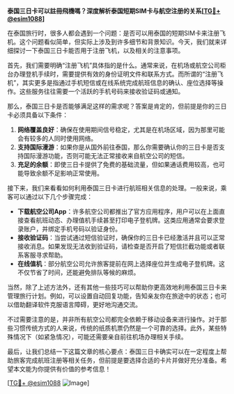 **泰国三日卡可以註冊飛機嗎？深度解析泰国短期SIM卡与航空注册的关系[[TG💪+ @esim1088](https://t.me/s/esim1088)]**

在泰国旅行时，很多人都会遇到一个问题：是否可以用泰国的短期SIM卡来注册飞机。这个问题看似简单，但实际上涉及到许多细节和背景知识。今天，我们就来详细探讨一下泰国三日卡能否用于注册飞机，以及相关的注意事项。

首先，我们需要明确“注册飞机”具体指的是什么。通常来说，在机场或航空公司柜台办理登机手续时，需要提供有效的身份证明文件和联系方式。而所谓的“注册飞机”，其实更多是指通过手机短信或在线系统完成航班信息的确认、座位选择等操作。这些服务往往需要一个活跃的手机号码来接收验证码或通知。

那么，泰国三日卡是否能够满足这样的需求呢？答案是肯定的，但前提是你的三日卡必须具备以下条件：

1. **网络覆盖良好**：确保在使用期间信号稳定，尤其是在机场区域，因为那里可能会有较多的人同时使用网络。
2. **支持国际漫游**：如果你是从国外前往泰国，那么你需要确认你的三日卡是否支持国际漫游功能，否则可能无法正常接收来自航空公司的短信。
3. **充足的余额**：即使三日卡提供了免费的基础流量，但如果通话费用较高，也可能导致余额不足影响正常使用。

接下来，我们来看看如何利用泰国三日卡进行航班相关信息的处理。一般来说，乘客可以通过以下几个步骤完成：

- **下载航空公司App**：许多航空公司都推出了官方应用程序，用户可以在上面直接查看航班动态、办理值机手续甚至打印电子登机牌。这类应用通常会要求登录账户，并绑定手机号码以验证身份。
- **接收验证码**：当尝试通过短信验证时，确保你的三日卡已经激活并且可以正常接收消息。如果发现无法收到验证码，请检查是否开启了短信拦截功能或者联系客服寻求帮助。
- **在线值机**：部分航空公司允许旅客提前在网上选择座位并生成电子登机牌。这不仅节省了时间，还能避免排队等候的麻烦。

当然，除了上述方法外，还有其他一些技巧可以帮助你更高效地利用泰国三日卡来管理旅行计划。例如，可以设置自动回复功能，告知亲友你在旅途中的状态；也可以借助翻译软件克服语言障碍，更好地沟通交流。

不过需要注意的是，并非所有航空公司都完全依赖于移动设备来进行操作。对于那些习惯传统方式的人来说，传统的纸质机票仍然是一个可靠的选择。此外，某些特殊情况下（如紧急情况），可能还需要亲自前往机场办理相关手续。

最后，让我们总结一下这篇文章的核心要点：泰国三日卡确实可以在一定程度上帮助旅客完成航班注册等相关任务，但前提是要选择合适的卡片并做好充分准备。希望本文能为你提供有价值的参考信息！

[[TG💪+ @esim1088](https://t.me/s/esim1088) ![Image](https://i.postimg.cc/4NQfJmqS/Snipaste-2025-05-13-00-14-12.png)]